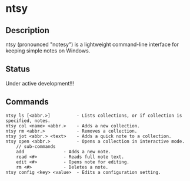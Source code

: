 # ntsy

## Description

ntsy (pronounced "notesy") is a lightweight command-line interface for keeping simple notes on Windows.

## Status

Under active development!!!

## Commands

```
ntsy ls [<abbr.>]          - Lists collections, or if collection is specified, notes.
ntsy col <name> <abbr.>    - Adds a new collection.
ntsy rm <abbr.>            - Removes a collection.
ntsy jot <abbr.> <text>    - Adds a quick note to a collection.
ntsy open <abbr.>		   - Opens a collection in interactive mode.
	// sub-commands
	add 		      - Adds a new note.
	read <#>		  - Reads full note text.
	edit <#>		  - Opens note for editing.
	rm <#>			  - Deletes a note.
ntsy config <key> <value>  - Edits a configuration setting.

```
